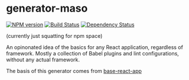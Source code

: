# generator-maso

[![NPM version][npm-image]][npm-url] [![Build Status][travis-image]][travis-url] [![Dependency Status][daviddm-image]][daviddm-url]

(currently just squatting for npm space)

An opinonated idea of the basics for any React application, regardless of framework. Mostly a collection of Babel plugins and lint configurations, without any actual framework.

The basis of this generator comes from [base-react-app][base-react-app-url]

[npm-image]: https://badge.fury.io/js/generator-maso.svg
[npm-url]: https://npmjs.org/package/generator-maso
[travis-image]: https://travis-ci.org/masotime/generator-maso.svg?branch=master
[travis-url]: https://travis-ci.org/masotime/generator-maso
[daviddm-image]: https://david-dm.org/masotime/generator-maso.svg?theme=shields.io
[daviddm-url]: https://david-dm.org/masotime/generator-maso
[base-react-app-url]: https://github.com/masotime/base-react-app